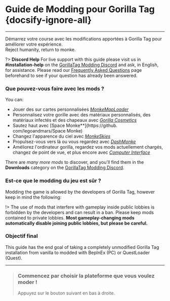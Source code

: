 # Guide de Modding pour Gorilla Tag {docsify-ignore-all}
---
Démarrez votre course avec les modifications apportées à Gorilla Tag pour améliorer votre expérience.  
Reject humanity, return to monke.

<!-- <div class="horizontal bordered" data-ea-publisher="gorillatagmodding-burrito-software" data-ea-type="image" data-ea-manual="true" id="introduction"></div> -->
<!-- Guide Page Ad -->
<ins class="adsbygoogle"
     style="display:block"
     data-ad-client="ca-pub-1545654854838298"
     data-ad-slot="8114351325"
     data-ad-format="auto"
     data-full-width-responsive="true"></ins>

?> **Discord Help** For live support with this guide please visit us in **#installation-help** on the [GorillaTag Modding Discord](https://discord.gg/b2MhDBAzTv) and ask, in English, for assistance. Please read our [Frequently Asked Questions](faq) page beforehand to see if your question has already been answered.

### Que pouvez-vous faire avec les mods ?

You can:
- Jouer des sur cartes personnalisées [*MonkeMapLoader*](https://monkemaphub.com/)
- Personnalisez votre gorille avec des matériaux personnalisés, des matériaux infectés et des chapeaux avec [*Gorilla Cosmetics*](https://github.com/legoandmars/GorillaCosmetics)
- Sautez haut avec [Space Monke**](https://github. com/legoandmars/Space Monke)
- Changez l'apparence du ciel avec [*MonkeSkies*](https://github.com/Raemien/MonkeSkies)
- Propulsez-vous vers là ou vous regardez avec [*DashMonke*](https://github.com/TrueTamashii/DashMonke)
- Améliorez l'ordinateur gorilla, regardez vos mods actuellement chargés, changez de point de vue, et plus encore avec [*Computer Interface*](https://github.com/ToniMacaroni/ComputerInterface)

There are *many more mods* to discover, and you'll find them in the **Downloads** category on the [GorillaTag Modding Discord](https://discord.gg/b2MhDBAzTv).

### Est-ce que le modding du jeu est sûr ?

Modding the game is allowed by the developers of Gorilla Tag, however keep in mind the following:

!> The use of mods that interfere with gameplay inside public lobbies is forbidden by the developers and can result in a ban. Please keep mods contained to private lobbies. **Most gameplay-changing mods automatically disable joining public lobbies, but please be careful.**

### Objectif final

This guide has the end goal of taking a completely unmodified Gorilla Tag installation from vanilla to modded with BepInEx (PC) or QuestLoader (Quest).

---
>
> ### Commencez par choisir la plateforme que vous voulez moder !
> 
> Appuyez sur le bouton suivant en bas à droite.
